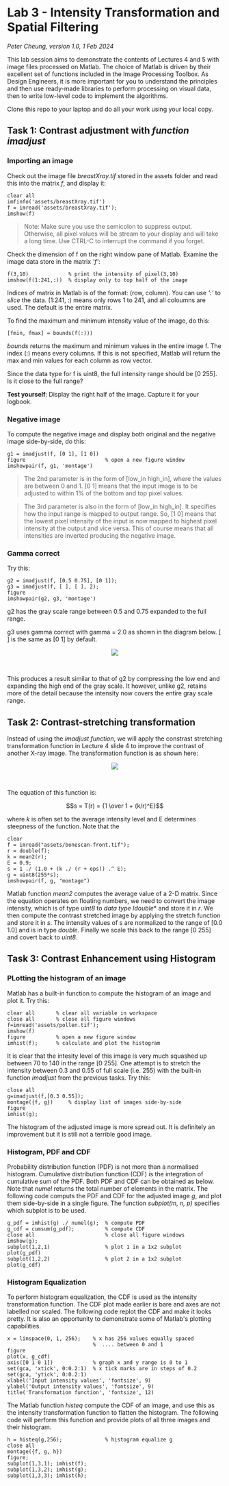 # Lab 3 - Intensity Transformation and Spatial Filtering
*_Peter Cheung, version 1.0, 1 Feb 2024_*

This lab session aims to demonstrate the contents of Lectures 4 and 5 with image files processed on Matlab.  The choice of Matlab is driven by their excellent set of functions included in the Image Processing Toolbox.  As Design Engineers, it is more important for you to understand the principles and then use ready-made libraries to perform processing on visual data, then to write low-level code to implement the algorithms.

Clone this repo to your laptop and do all your work using your local copy.

## Task 1: Contrast adjustment with *_function imadjust_*

### Importing an image

Check out the image file *_breastXray.tif_* stored in the assets folder and read this into the matrix *_f_*, and display it:

```
clear all
imfinfo('assets/breastXray.tif')
f = imread('assets/breastXray.tif');
imshow(f)
```
>Note: Make sure you use the semicolon to suppress output. Otherwise, all pixel values will be stream to your display and will take a long time. Use CTRL-C to interrupt the command if you forget.

Check the dimension of f on the right window pane of Matlab. Examine the image data store in the matrix *_'f'_*:

```
f(3,10)             % print the intensity of pixel(3,10)
imshow(f(1:241,:))  % display only to top half of the image
```
Indices of matrix in Matlab is of the format: (row, column).  You can use *_':'_* to *_slice_* the data.  (1:241, :) means only rows 1 to 241, and all coloumns are used.  The default is the entire matrix.

To find the maximum and minimum intensity value of the image, do this:
```
[fmin, fmax] = bounds(f(:)))
```
*_bounds_* returns the maximum and minimum values in the entire image f. The index (:) means every columns. If this is not specified, Matlab will return the max and min values for each column as row vector.

Since the data type for f is uint8, the full intensity range should be [0 255].  Is it close to the full range?

**Test yourself**: Display the right half of the image. Capture it for your logbook.

### Negative image

To compute the negative image and display both original and the negative image side-by-side, do this:

```
g1 = imadjust(f, [0 1], [1 0])
figure                          % open a new figure window
imshowpair(f, g1, 'montage')
```
>The 2nd parameter is in the form of [low_in high_in], where the values are between 0 and 1.  [0 1] means that the input image is to be adjusted to within 1% of the bottom and top pixel values.  

>The 3rd parameter is also in the form of [low_in high_in]. It specifies how the input range is mapped to output range.  So, [1 0] means that the lowest pixel intensity of the input is now mapped to highest pixel intensity at the output and vice versa.  This of course means that all intensities are inverted producing the negative image.

### Gamma correct

Try this:
```
g2 = imadjust(f, [0.5 0.75], [0 1]);
g3 = imadjust(f, [ ], [ ], 2);
figure
imshowpair(g2, g3, 'montage')
```
g2 has the gray scale range between 0.5 and 0.75 expanded to the full range.

g3 uses gamma correct with gamma = 2.0 as shown in the diagram below. [ ] is the same as [0 1] by default.

<p align="center"> <img src="assets/gamma.jpg" /> </p><BR>

This produces a result similar to that of g2 by compressing the low end and expanding the high end of the gray scale.  It however, unlike g2,  retains more of the detail because the intensity now covers the entire gray scale range.

## Task 2: Contrast-stretching transformation

Instead of using the *_imadjust function_*, we will apply the constrast stretching transformation function in Lecture 4 slide 4 to improve the contrast of another X-ray image.  The transformation function is as shown here:

<p align="center"> <img src="assets/stretch.jpg" /> </p><BR>

The equation of this function is:

$$s = T(r) = {1 \over 1 + (k/r)^E}$$

where *_k_* is often set to the average intensity level and E determines steepness of the function. Note that the 

```
clear
f = imread("assets/bonescan-front.tif");
r = double(f);
k = mean2(r);
E = 0.9;
s = 1 ./ (1.0 + (k ./ (r + eps)) .^ E);
g = uint8(255*s);
imshowpair(f, g, "montage")
```

Matlab function *_mean2_* computes the average value of a 2-D matrix.  Since the equation operates on floating numbers, we need to convert the image intensity, which is of type *_uint8_* to *_data type I_*_double_* and store it in _r_.  We then compute the contrast stretched image by applying the stretch function and store it in _s_.  The intensity values of s are normalized to the range of [0.0 1.0] and is in type _double_.  Finally we scale this back to the range [0 255] and covert back to _uint8_.

## Task 3: Contrast Enhancement using Histogram

### PLotting the histogram of an image

Matlab has a built-in function to compute the histogram of an image and plot it.  Try this:

```
clear all       % clear all variable in workspace
close all       % close all figure windows
f=imread('assets/pollen.tif');
imshow(f)
figure          % open a new figure window
imhist(f);      % calculate and plot the histogram
```
It is clear that the intesity level of this image is very much squashed up between 70 to 140 in the range [0 255].  One attempt is to stretch the intensity between 0.3 and 0.55 of full scale (i.e. 255) with the built-in function _imadjust_ from the previous tasks. Try this:

```
close all
g=imadjust(f,[0.3 0.55]);
montage({f, g})     % display list of images side-by-side
figure
imhist(g);
```
The histogram of the adjusted image is more spread out.  It is definitely an improvement but it is still not a terrible good image.

### Histogram, PDF and CDF

Probability distribution function (PDF) is not more than a normalised histogram.  Cumulative distribution function (CDF) is the integration of cumulative sum of the PDF.  Both PDF and CDF can be obtained as below.  Note that _numel_ returns the total number of elements in the matrix.  The following code computs the PDF and CDF for the adjusted image _g_, and plot them side-by-side in a single figure.  The function _subplot(m, n, p)_ specifies which subplot is to be used.

```
g_pdf = imhist(g) ./ numel(g);  % compute PDF
g_cdf = cumsum(g_pdf);          % compute CDF
close all                       % close all figure windows
imshow(g);
subplot(1,2,1)                  % plot 1 in a 1x2 subplot
plot(g_pdf)
subplot(1,2,2)                  % plot 2 in a 1x2 subplot
plot(g_cdf)
```

### Histogram Equalization

To perform histogram equalization, the CDF is used as the intensity transformation function.  The CDF plot made earlier is bare and axes are not labelled nor scaled.  The following code replot the CDF and make it looks pretty.  It is also an opportunity to demonstrate some of Matlab's plotting capabilities.

```
x = linspace(0, 1, 256);    % x has 256 values equally spaced
                            %  .... between 0 and 1
figure
plot(x, g_cdf)
axis([0 1 0 1])             % graph x and y range is 0 to 1
set(gca, 'xtick', 0:0.2:1)  % x tick marks are in steps of 0.2
set(gca, 'ytick', 0:0.2:1)
xlabel('Input intensity values', 'fontsize', 9)
ylabel('Output intensity values', 'fontsize', 9)
title('Transformation function', 'fontsize', 12)
```

The Matlab function _histeq_ compute the CDF of an image, and use this as the intensity transformation function to flatten the histogram.  The following code will perform this function and provide plots of all three images and their histogram.

```
h = histeq(g,256);              % histogram equalize g
close all
montage({f, g, h})
figure;
subplot(1,3,1); imhist(f);
subplot(1,3,2); imhist(g);
subplot(1,3,3); imhist(h);
```

